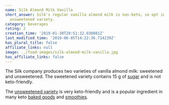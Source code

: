 ```yaml
---
name: Silk Almond Milk Vanilla
short_answer: Silk's regular vanilla almond milk is non-keto, so opt instead for their
  unsweetened variety.
category: beverages
rating: 2
creation_time: '2019-01-30T20:51:32.030881Z'
last_modified_time: '2019-06-05T14:22:36.714239Z'
has_plural_title: false
affiliate_links: null
image: ../food-images/silk-almond-milk-vanilla.jpg
has_affiliate_links: false
---
```

The Silk company produces two varieties of vanilla almond milk: sweetened and unsweetened. The sweetened variety contains 15 g of [sugar](/sugar) and is not keto-friendly.

The [unsweetened variety](/silk-almond-milk-unsweetened-vanilla) is very keto-friendly and is a popular ingredient in many keto [baked goods](https://recipe-search.isitketo.org/?q="almond%20milk"&category=dessert) and [smoothies](https://recipe-search.isitketo.org/?q=%22almond%20milk%22&category=beverage).
